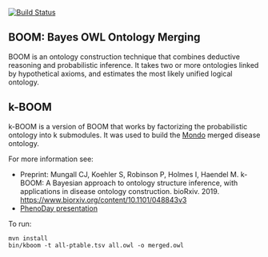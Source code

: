 [![Build Status](https://travis-ci.org/monarch-initiative/kboom.svg?branch=master)](https://travis-ci.org/monarch-initiative/kboom)

## BOOM: Bayes OWL Ontology Merging

BOOM is an ontology construction technique that combines deductive reasoning and probabilistic inference. It takes two or more ontologies linked by hypothetical axioms, and estimates the most likely unified logical ontology.

## k-BOOM

k-BOOM is a version of BOOM that works by factorizing the probabilistic ontology into k submodules. It was used to build the [Mondo](http://obofoundry.org/ontology/mondo.html) merged disease ontology.

For more information see:

 * Preprint: Mungall CJ, Koehler S, Robinson P, Holmes I, Haendel M. k-BOOM: A Bayesian approach to ontology structure inference, with applications in disease ontology construction. bioRxiv. 2019. https://www.biorxiv.org/content/10.1101/048843v3
 * [PhenoDay presentation](http://f1000research.com/slides/5-1648)

To run:

```
mvn install
bin/kboom -t all-ptable.tsv all.owl -o merged.owl
```
